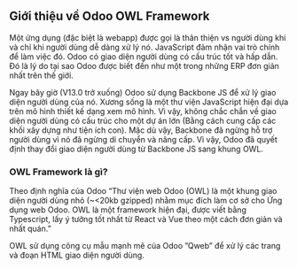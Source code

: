 ## Giới thiệu về Odoo OWL Framework

Một ứng dụng (đặc biệt là webapp) được gọi là thân thiện vs người dùng khi và chỉ khi người dùng dễ dàng xử lý nó.
JavaScript đảm nhận vai trò chính để làm việc đó. Odoo có giao diện người dùng có cấu trúc tốt và hấp dẫn. Đó là lý do
tại sao Odoo được biết đến như một trong những ERP đơn giản nhất trên thế giới.

Ngay bây giờ (V13.0 trở xuống) Odoo sử dụng Backbone JS để xử lý giao diện người dùng của nó. Xương sống là một thư viện
JavaScript hiện đại dựa trên mô hình thiết kế dạng xem mô hình. Vì vậy, không chắc chắn về giao diện người dùng có cấu
trúc cho một dự án lớn (Bằng cách cung cấp các khối xây dựng như tiện ích con). Mặc dù vậy, Backbone đã ngừng hỗ trợ
người dùng vì nó đã ngừng di chuyển và nâng cấp. Vì vậy, Odoo đã quyết định thay đổi giao diện người dùng từ Backbone JS
sang khung OWL.

### OWL Framework là gì?

Theo định nghĩa của Odoo “Thư viện web Odoo (OWL) là một khung giao diện người dùng nhỏ (~<20kb gzipped) nhằm mục đích
làm cơ sở cho Ứng dụng web Odoo. OWL là một framework hiện đại, được viết bằng Typescript, lấy ý tưởng tốt nhất từ
React và Vue theo một cách đơn giản và nhất quán.”

OWL sử dụng công cụ mẫu mạnh mẽ của Odoo ”Qweb” để xử lý các trang và đoạn HTML giao diện người dùng.

